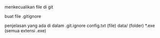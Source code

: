 menkecualikan file di git 

buat file .gitignore

penjelasan yang ada di dalam .git.ignore
config.txt (file)
data/ (folder)
*.exe (semua extensi .exe)
